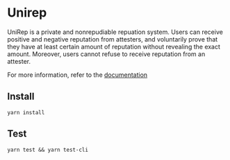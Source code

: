 # Unirep
UniRep is a private and nonrepudiable repuation system. Users can receive positive and negative reputation from attesters, and voluntarily prove that they have at least certain amount of reputation without revealing the exact amount. Moreover, users cannot refuse to receive reputation from an attester.

For more information, refer to the [documentation](https://vivi432.gitbook.io/unirep/)

## Install

```
yarn install
```


## Test

```
yarn test && yarn test-cli
```